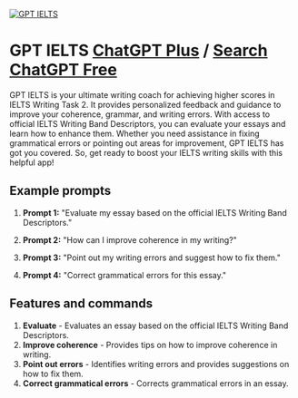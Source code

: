 
[![GPT IELTS](https://files.oaiusercontent.com/file-fPC9RTpA4ZuNWLa8jZqQBRhj?se=2123-10-16T20%3A01%3A44Z&sp=r&sv=2021-08-06&sr=b&rscc=max-age%3D31536000%2C%20immutable&rscd=attachment%3B%20filename%3D40121861-36f8-406a-a8a2-dcd27dc4dfac.png&sig=QgKLAt778RwrGmWew3ZNfSATI%2BN%2BUWpAoww3NBftmi0%3D)](https://chat.openai.com/g/g-xis5q5wKt-gpt-ielts)

# GPT IELTS [ChatGPT Plus](https://chat.openai.com/g/g-xis5q5wKt-gpt-ielts) / [Search ChatGPT Free](https://gptcall.net/index.html#/?search=GPT%20IELTS)

GPT IELTS is your ultimate writing coach for achieving higher scores in IELTS Writing Task 2. It provides personalized feedback and guidance to improve your coherence, grammar, and writing errors. With access to official IELTS Writing Band Descriptors, you can evaluate your essays and learn how to enhance them. Whether you need assistance in fixing grammatical errors or pointing out areas for improvement, GPT IELTS has got you covered. So, get ready to boost your IELTS writing skills with this helpful app!

## Example prompts

1. **Prompt 1:** "Evaluate my essay based on the official IELTS Writing Band Descriptors."

2. **Prompt 2:** "How can I improve coherence in my writing?"

3. **Prompt 3:** "Point out my writing errors and suggest how to fix them."

4. **Prompt 4:** "Correct grammatical errors for this essay."

## Features and commands

1. **Evaluate** - Evaluates an essay based on the official IELTS Writing Band Descriptors.
2. **Improve coherence** - Provides tips on how to improve coherence in writing.
3. **Point out errors** - Identifies writing errors and provides suggestions on how to fix them.
4. **Correct grammatical errors** - Corrects grammatical errors in an essay.


